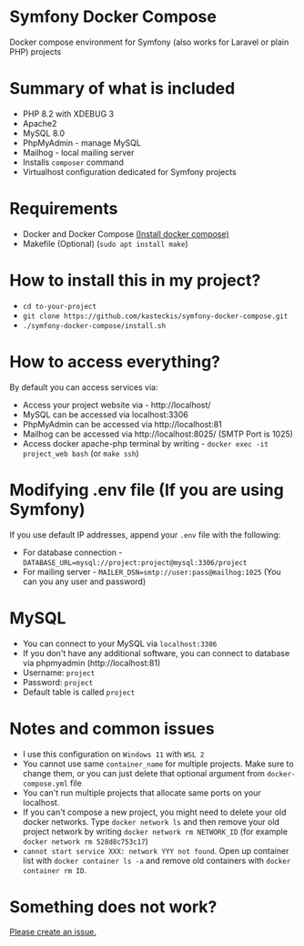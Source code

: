 # Symfony Docker Compose
Docker compose environment for Symfony (also works for Laravel or plain PHP) projects

# Summary of what is included
* PHP 8.2 with XDEBUG 3
* Apache2
* MySQL 8.0
* PhpMyAdmin - manage MySQL
* Mailhog - local mailing server
* Installs `composer` command
* Virtualhost configuration dedicated for Symfony projects

# Requirements
* Docker and Docker Compose [(Install docker compose)](https://docs.docker.com/compose/install/)
* Makefile (Optional) (`sudo apt install make`)

# How to install this in my project?

* `cd to-your-project`
* `git clone https://github.com/kasteckis/symfony-docker-compose.git`
* `./symfony-docker-compose/install.sh`

# How to access everything?

By default you can access services via:
* Access your project website via - http://localhost/
* MySQL can be accessed via localhost:3306
* PhpMyAdmin can be accessed via http://localhost:81
* Mailhog can be accessed via http://localhost:8025/ (SMTP Port is 1025)
* Access docker apache-php terminal by writing - `docker exec -it project_web bash` (or `make ssh`)

# Modifying .env file (If you are using Symfony)

If you use default IP addresses, append your `.env` file with the following:

* For database connection -`DATABASE_URL=mysql://project:project@mysql:3306/project`
* For mailing server - `MAILER_DSN=smtp://user:pass@mailhog:1025` (You can you any user and password)

# MySQL

* You can connect to your MySQL via `localhost:3306`
* If you don't have any additional software, you can connect to database via phpmyadmin (http://localhost:81)
* Username: `project`
* Password: `project`
* Default table is called `project`

# Notes and common issues

* I use this configuration on `Windows 11` with `WSL 2`
* You cannot use same `container_name` for multiple projects. Make sure to change them, or you can just delete that optional argument from `docker-compose.yml` file
* You can't run multiple projects that allocate same ports on your localhost.
* If you can't compose a new project, you might need to delete your old docker networks. Type `docker network ls` and then remove your old project network by writing `docker network rm NETWORK_ID` (for example `docker network rm 528d8c753c17`)
* `cannot start service XXX: network YYY not found`. Open up container list with `docker container ls -a` and remove old containers with `docker container rm ID`.

# Something does not work?

[Please create an issue.](https://github.com/kasteckis/symfony-docker-compose/issues/new)
